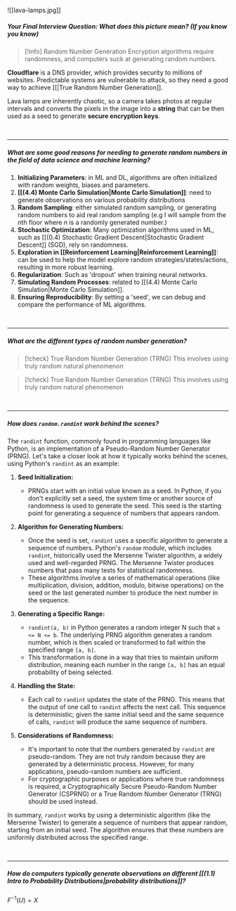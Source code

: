 ![[lava-lamps.jpg]]

##### Your Final Interview Question: What does this picture mean? *(If you know you know)*

> [!info] Random Number Generation
> Encryption algorithms require randomness, and computers suck at generating random numbers. 
> 


**Cloudflare** is a DNS provider, which provides security to millions of websites. Predictable systems are vulnerable to attack, so they need a good way to achieve [[|True Random Number Generation]]. 

Lava lamps are inherently chaotic, so a camera takes photos at regular intervals and converts the pixels in the image into a **string** that can be then used as a seed to generate **secure encryption keys**. 

<br>

---

##### What are some good reasons for needing to generate random numbers in the field of data science and machine learning? 

1. **Initializing Parameters**: in ML and DL, algorithms are often initialized with random weights, biases and parameters. 
2. **[[(4.4) Monte Carlo Simulation|Monte Carlo Simulation]]**: need to generate observations on various probability distributions
3. **Random Sampling**: either simulated random sampling, or generating random numbers to aid real random sampling (e.g I will sample from the $n$th floor where $n$ is a randomly generated number.)
4. **Stochastic Optimization**: Many optimization algorithms used in ML, such as [[(0.4) Stochastic Gradient Descent|Stochastic Gradient Descent]] (SGD), rely on randomness.
5. **Exploration in [[Reinforcement Learning|Reinforcement Learning]]**: can be used to help the model explore random strategies/states/actions, resulting in more robust learning. 
6. **Regularization**: Such as 'dropout' when training neural networks.
7. **Simulating Random Processes**: related to [[(4.4) Monte Carlo Simulation|Monte Carlo Simulation]]. 
8. **Ensuring Reproducibility**: By setting a 'seed', we can debug and compare the performance of ML algorithms.

<br> 

---

##### What are the different types of random number generation? 

>[!check] True Random Number Generation (TRNG)
>This involves using truly random natural phenomenon

>[!check] True Random Number Generation (TRNG)
>This involves using truly random natural phenomenon


<br>

---

##### How does `random.randint` work behind the scenes?

The `randint` function, commonly found in programming languages like Python, is an implementation of a Pseudo-Random Number Generator (PRNG). Let's take a closer look at how it typically works behind the scenes, using Python's `randint` as an example:

1. **Seed Initialization:**
   - PRNGs start with an initial value known as a seed. In Python, if you don't explicitly set a seed, the system time or another source of randomness is used to generate the seed. This seed is the starting point for generating a sequence of numbers that appears random.

2. **Algorithm for Generating Numbers:**
   - Once the seed is set, `randint` uses a specific algorithm to generate a sequence of numbers. Python's `random` module, which includes `randint`, historically used the Mersenne Twister algorithm, a widely used and well-regarded PRNG. The Mersenne Twister produces numbers that pass many tests for statistical randomness.
   - These algorithms involve a series of mathematical operations (like multiplication, division, addition, modulo, bitwise operations) on the seed or the last generated number to produce the next number in the sequence.

3. **Generating a Specific Range:**
   - `randint(a, b)` in Python generates a random integer N such that `a <= N <= b`. The underlying PRNG algorithm generates a random number, which is then scaled or transformed to fall within the specified range `[a, b]`.
   - This transformation is done in a way that tries to maintain uniform distribution, meaning each number in the range `[a, b]` has an equal probability of being selected.

4. **Handling the State:**
   - Each call to `randint` updates the state of the PRNG. This means that the output of one call to `randint` affects the next call. This sequence is deterministic; given the same initial seed and the same sequence of calls, `randint` will produce the same sequence of numbers.

5. **Considerations of Randomness:**
   - It's important to note that the numbers generated by `randint` are pseudo-random. They are not truly random because they are generated by a deterministic process. However, for many applications, pseudo-random numbers are sufficient.
   - For cryptographic purposes or applications where true randomness is required, a Cryptographically Secure Pseudo-Random Number Generator (CSPRNG) or a True Random Number Generator (TRNG) should be used instead.

In summary, `randint` works by using a deterministic algorithm (like the Mersenne Twister) to generate a sequence of numbers that appear random, starting from an initial seed. The algorithm ensures that these numbers are uniformly distributed across the specified range.

<br> 

---

##### How do computers typically generate observations on different [[(1.1) Intro to Probability Distributions|probability distributions]]?

$F^{-1}(U)=X$

<br>